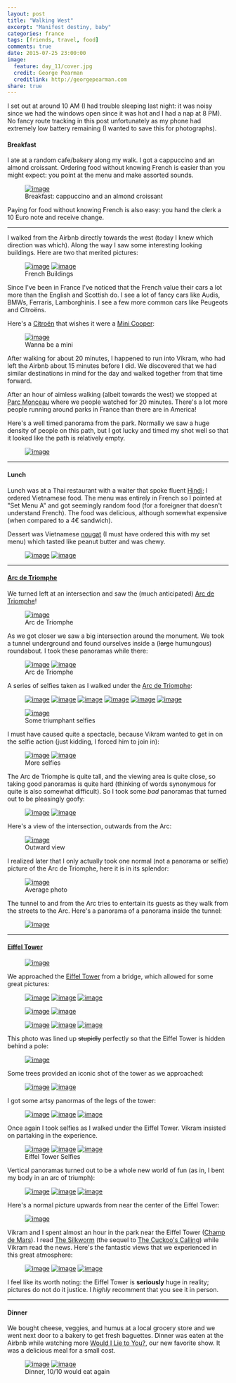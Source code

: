 ```yaml
---
layout: post
title: "Walking West"
excerpt: "Manifest destiny, baby"
categories: france
tags: [friends, travel, food]
comments: true
date: 2015-07-25 23:00:00
image:
  feature: day_11/cover.jpg
  credit: George Pearman
  creditlink: http://georgepearman.com
share: true
---
```


I set out at around 10 AM (I had trouble sleeping last night: it was noisy
since we had the windows open since it was hot and I had a nap at 8 PM).  No
fancy route tracking in this post unfortunately as my phone had extremely low
battery remaining (I wanted to save this for photographs).

#### Breakfast

I ate at a random cafe/bakery along my walk.  I got a cappuccino and an almond
croissant.  Ordering food without knowing French is easier than you might
expect: you point at the menu and make assorted sounds.

<figure class="full">
	<a href="{{site.url}}/images/day_11/1.jpg" title="Cappuccino and an almond croissant"><img src="{{site.url}}/images/day_11/1.jpg" alt="image"></a>
    <figcaption>Breakfast: cappuccino and an almond croissant</figcaption>
</figure>

Paying for food without knowing French is also easy: you hand the clerk a 10
Euro note and receive change.

---

I walked from the Airbnb directly towards the west (today I knew which
direction was which).  Along the way I saw some interesting looking buildings.
Here are two that merited pictures:

<figure class="half">
	<a href="{{site.url}}/images/day_11/2.jpg" title="French Building"><img src="{{site.url}}/images/day_11/2.jpg" alt="image"></a>
	<a href="{{site.url}}/images/day_11/3.jpg" title="French Building"><img src="{{site.url}}/images/day_11/3.jpg" alt="image"></a>
    <figcaption>French Buildings</figcaption>
</figure>

Since I've been in France I've noticed that the French value their cars a lot
more than the English and Scottish do.  I see a lot of fancy cars like Audis,
BMWs, Ferraris, Lamborghinis.  I see a few more common cars like Peugeots and
Citroëns.

Here's a [Citroën](http://www.citroen.com/en/) that wishes it were a [Mini
Cooper](http://www.miniusa.com/content/miniusa/en.html):

<figure class="full">
	<a href="{{site.url}}/images/day_11/4.jpg" title="I wish I were a Mini Cooper"><img src="{{site.url}}/images/day_11/4.jpg" alt="image"></a>
    <figcaption>Wanna be a mini</figcaption>
</figure>

After walking for about 20 minutes, I happened to run into Vikram, who had left
the Airbnb about 15 minutes before I did.  We discovered that we had similar
destinations in mind for the day and walked together from that time forward.

After an hour of aimless walking (albeit towards the west) we stopped at [Parc 
Monceau](https://en.wikipedia.org/wiki/Parc_Monceau) where we people watched
for 20 minutes.  There's a lot more people running around parks in France than
there are in America!

Here's a well timed panorama from the park.  Normally we saw a huge density of
people on this path, but I got lucky and timed my shot well so that it looked
like the path is relatively empty.

<figure class="full">
	<a href="{{site.url}}/images/day_11/6.jpg" title="Parc Monceau"><img src="{{site.url}}/images/day_11/6.jpg" alt="image"></a>
</figure>

---

#### Lunch

Lunch was at a Thai restaurant with a waiter that spoke fluent
[Hindi](https://en.wikipedia.org/wiki/Hindi); I ordered Vietnamese
food.  The menu was entirely in French so I pointed at "Set Menu A" and got
seemingly random food (for a foreigner that doesn't understand French).  The
food was delicious, although somewhat expensive (when compared to a 4€
sandwich).

Dessert was Vietnamese [nougat](https://en.wikipedia.org/wiki/Nougat) (I must
have ordered this with my set menu) which tasted like peanut butter and was
chewy.

<figure class="half">
	<a href="{{site.url}}/images/day_11/10.jpg" title=""><img src="{{site.url}}/images/day_11/10.jpg" alt="image"></a>
	<a href="{{site.url}}/images/day_11/11.jpg" title=""><img src="{{site.url}}/images/day_11/11.jpg" alt="image"></a>
</figure>

--- 

#### [Arc de Triomphe](https://en.wikipedia.org/wiki/Arc_de_Triomphe)

We turned left at an intersection and saw the (much anticipated) [Arc de
Triomphe](https://en.wikipedia.org/wiki/Arc_de_Triomphe)!

<figure class="full">
	<a href="{{site.url}}/images/day_11/9.jpg" title="Arc de Triomphe"><img src="{{site.url}}/images/day_11/9.jpg" alt="image"></a>
    <figcaption>Arc de Triomphe</figcaption>
</figure>

As we got closer we saw a big intersection around the monument.  We took
a tunnel underground and found ourselves inside a (<s>large</s> humungous) roundabout.  I took
these panoramas while there:

<figure class="full">
	<a href="{{site.url}}/images/day_11/12.jpg" title="Arc de Triomphe"><img src="{{site.url}}/images/day_11/12.jpg" alt="image"></a>
	<a href="{{site.url}}/images/day_11/26.jpg" title="Arc de Triomphe"><img src="{{site.url}}/images/day_11/26.jpg" alt="image"></a>
    <figcaption>Arc de Triomphe</figcaption>
</figure>

A series of selfies taken as I walked under the [Arc de Triomphe](https://en.wikipedia.org/wiki/Arc_de_Triomphe):

<figure class="third" style="padding-bottom:0px">
	<a href="{{site.url}}/images/day_11/15.jpg" title="Arc de Triomphe Selfie"><img src="{{site.url}}/images/day_11/15.jpg" alt="image"></a>
	<a href="{{site.url}}/images/day_11/16.jpg" title="Arc de Triomphe Selfie"><img src="{{site.url}}/images/day_11/16.jpg" alt="image"></a>
	<a href="{{site.url}}/images/day_11/17.jpg" title="Arc de Triomphe Selfie"><img src="{{site.url}}/images/day_11/17.jpg" alt="image"></a>
	<a href="{{site.url}}/images/day_11/18.jpg" title="Arc de Triomphe Selfie"><img src="{{site.url}}/images/day_11/18.jpg" alt="image"></a>
	<a href="{{site.url}}/images/day_11/20.jpg" title="Arc de Triomphe Selfie"><img src="{{site.url}}/images/day_11/20.jpg" alt="image"></a>
    <a href="{{site.url}}/images/day_11/21.jpg" title="Arc de Triomphe Selfie"><img src="{{site.url}}/images/day_11/21.jpg" alt="image"></a>
</figure>

<figure class="full" style="padding-top:0px">
    <a href="{{site.url}}/images/day_11/22.jpg" title="Arc de Triomphe Selfie"><img src="{{site.url}}/images/day_11/22.jpg" alt="image"></a>
    <figcaption>Some triumphant selfies</figcaption>
</figure>

I must have caused quite a spectacle, because Vikram wanted to get in on the selfie action (just kidding, I forced him to join in):

<figure class="half">
    <a href="{{site.url}}/images/day_11/23.jpg" title="Arc de Triomphe Selfie"><img src="{{site.url}}/images/day_11/23.jpg" alt="image"></a>
	<a href="{{site.url}}/images/day_11/24.jpg" title="Arc de Triomphe Selfie"><img src="{{site.url}}/images/day_11/24.jpg" alt="image"></a>
    <figcaption>More selfies</figcaption>
</figure>

The Arc de Triomphe is quite tall, and the viewing area is quite close, so
taking good panoramas is quite hard (thinking of words synonymous for quite is also somewhat difficult).  So I took some _bad_ panoramas that turned
out to be pleasingly goofy:

<figure class="full">
    <a href="{{site.url}}/images/day_11/27.jpg" title="Arc de Triomphe"><img src="{{site.url}}/images/day_11/27.jpg" alt="image"></a>
	<a href="{{site.url}}/images/day_11/28.jpg" title="Arc de Triomphe"><img src="{{site.url}}/images/day_11/28.jpg" alt="image"></a>
</figure>

Here's a view of the intersection, outwards from the Arc:

<figure class="full">
    <a href="{{site.url}}/images/day_11/30.jpg" title="Outward from the Arc de Triomphe"><img src="{{site.url}}/images/day_11/30.jpg" alt="image"></a>
    <figcaption>Outward view</figcaption>
</figure>

I realized later that I only actually took one normal (not a panorama or
selfie) picture of the Arc de Triomphe, here it is in its splendor:

<figure class="full">
    <a href="{{site.url}}/images/day_11/13.jpg" title=""><img src="{{site.url}}/images/day_11/13.jpg" alt="image"></a>
    <figcaption>Average photo</figcaption>
</figure>

The tunnel to and from the Arc tries to entertain its guests as they walk from
the streets to the Arc.  Here's a panorama of a panorama inside the tunnel:

<figure class="full">
	<a href="{{site.url}}/images/day_11/31.jpg" title="Pano of a pano"><img src="{{site.url}}/images/day_11/31.jpg" alt="image"></a>
</figure>

---

#### [Eiffel Tower](https://en.wikipedia.org/wiki/Eiffel_Tower)

<figure class="full">
	<a href="{{site.url}}/images/day_11/33.jpg" title="Eiffel Tower"><img src="{{site.url}}/images/day_11/33.jpg" alt="image"></a>
</figure>

We approached the [Eiffel Tower](https://en.wikipedia.org/wiki/Eiffel_Tower)
from a bridge, which allowed for some great pictures:

<figure class="full" style="padding-bottom:0px">
	<a href="{{site.url}}/images/day_11/35.jpg" title="Eiffel Tower"><img src="{{site.url}}/images/day_11/35.jpg" alt="image"></a>
    <a href="{{site.url}}/images/day_11/43.jpg" title="Eiffel Tower"><img src="{{site.url}}/images/day_11/43.jpg" alt="image"></a>
	<a href="{{site.url}}/images/day_11/41.jpg" title="Eiffel Tower"><img src="{{site.url}}/images/day_11/41.jpg" alt="image"></a>
</figure>

<figure class="half" style="padding-bottom:0px; padding-top:0px">
	<a href="{{site.url}}/images/day_11/38.jpg" title="Eiffel Tower"><img src="{{site.url}}/images/day_11/38.jpg" alt="image"></a>
	<a href="{{site.url}}/images/day_11/34.jpg" title="Eiffel Tower"><img src="{{site.url}}/images/day_11/34.jpg" alt="image"></a>
</figure>

<figure class="third" style="padding-top:0px">
	<a href="{{site.url}}/images/day_11/36.jpg" title="Eiffel Tower Selfie"><img src="{{site.url}}/images/day_11/36.jpg" alt="image"></a>
	<a href="{{site.url}}/images/day_11/37.jpg" title="Eiffel Tower Selfie"><img src="{{site.url}}/images/day_11/37.jpg" alt="image"></a>
	<a href="{{site.url}}/images/day_11/42.jpg" title="Eiffel Tower Selfie"><img src="{{site.url}}/images/day_11/42.jpg" alt="image"></a>
</figure>

This photo was lined up <s>stupidly</s> perfectly so that the Eiffel Tower is
hidden behind a pole:

<figure class="full" >
	<a href="{{site.url}}/images/day_11/39.jpg" title=""><img src="{{site.url}}/images/day_11/39.jpg" alt="image"></a>
</figure>

Some trees provided an iconic shot of the tower as we approached:

<figure class="full">
	<a href="{{site.url}}/images/day_11/44.jpg" title="Eiffel Tower"><img src="{{site.url}}/images/day_11/44.jpg" alt="image"></a>
	<a href="{{site.url}}/images/day_11/47.jpg" title="Eiffel Tower"><img src="{{site.url}}/images/day_11/47.jpg" alt="image"></a>
</figure>

I got some artsy panormas of the legs of the tower:

<figure class="full">
	<a href="{{site.url}}/images/day_11/48.jpg" title="Eiffel Tower"><img src="{{site.url}}/images/day_11/48.jpg" alt="image"></a>
	<a href="{{site.url}}/images/day_11/49.jpg" title="Eiffel Tower"><img src="{{site.url}}/images/day_11/49.jpg" alt="image"></a>
	<a href="{{site.url}}/images/day_11/50.jpg" title="Eiffel Tower"><img src="{{site.url}}/images/day_11/50.jpg" alt="image"></a>
</figure>

Once again I took selfies as I walked under the Eiffel Tower.  Vikram insisted
on partaking in the experience.

<figure class="third">
	<a href="{{site.url}}/images/day_11/53.jpg" title="Eiffel Tower Selfie"><img src="{{site.url}}/images/day_11/53.jpg" alt="image"></a>
	<a href="{{site.url}}/images/day_11/54.jpg" title="Eiffel Tower Selfie"><img src="{{site.url}}/images/day_11/54.jpg" alt="image"></a>
	<a href="{{site.url}}/images/day_11/55.jpg" title="Eiffel Tower Selfie"><img src="{{site.url}}/images/day_11/55.jpg" alt="image"></a>
    <figcaption>Eiffel Tower Selfies</figcaption>
</figure>

Vertical panoramas turned out to be a whole new world of fun (as in, I bent my
body in an arc of triumph):

<figure class="third">
	<a href="{{site.url}}/images/day_11/57.jpg" title="Eiffel Tower"><img src="{{site.url}}/images/day_11/57.jpg" alt="image"></a>
	<a href="{{site.url}}/images/day_11/58.jpg" title="Eiffel Tower"><img src="{{site.url}}/images/day_11/58.jpg" alt="image"></a>
	<a href="{{site.url}}/images/day_11/59.jpg" title="Eiffel Tower"><img src="{{site.url}}/images/day_11/59.jpg" alt="image"></a>
</figure>

Here's a normal picture upwards from near the center of the Eiffel Tower:

<figure class="full">
	<a href="{{site.url}}/images/day_11/52.jpg" title="Eiffel Tower"><img src="{{site.url}}/images/day_11/52.jpg" alt="image"></a>
</figure>

Vikram and I spent almost an hour in the park near the Eiffel Tower ([Champ de Mars](https://en.wikipedia.org/wiki/Champ_de_Mars)).  I read [The
Silkworm](https://en.wikipedia.org/wiki/The_Silkworm) (the sequel to [The
Cuckoo's Calling](https://en.wikipedia.org/wiki/The_Cuckoo%27s_Calling)) while
Vikram read the news.  Here's the fantastic views that we experienced in this
great atmosphere:

<figure class="third">
	<a href="{{site.url}}/images/day_11/60.jpg" title="Eiffel Tower"><img src="{{site.url}}/images/day_11/60.jpg" alt="image"></a>
	<a href="{{site.url}}/images/day_11/63.jpg" title="Girl sits by Eiffel Tower"><img src="{{site.url}}/images/day_11/63.jpg" alt="image"></a>
	<a href="{{site.url}}/images/day_11/64.jpg" title="Eiffel Tower Selfie"><img src="{{site.url}}/images/day_11/64.jpg" alt="image"></a>
</figure>

I feel like its worth noting: the Eiffel Tower is __seriously__ huge in
reality; pictures do not do it justice.  I _highly_ recomment that you see it
in person.

---

#### Dinner 

We bought cheese, veggies, and humus at a local grocery store and we went next
door to a bakery to get fresh baguettes.  Dinner was eaten at the Airbnb while
watching more [Would I Lie to You?](https://en.wikipedia.org/wiki/Would_I_Lie_to_You%3F_(TV_series)), our new favorite show.  It was a delicious meal for a small cost.

<figure class="half">
	<a href="{{site.url}}/images/day_11/66.jpg" title="Dinner"><img src="{{site.url}}/images/day_11/66.jpg" alt="image"></a>
	<a href="{{site.url}}/images/day_11/67.jpg" title="Dinner"><img src="{{site.url}}/images/day_11/67.jpg" alt="image"></a>
    <figcaption>Dinner, 10/10 would eat again</figcaption>
</figure>
